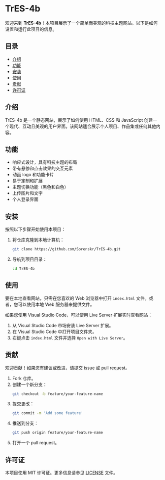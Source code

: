 # TrES-4b

欢迎来到 **TrES-4b**！本项目展示了一个简单而美观的科技主题网站。以下是如何设置和运行此项目的信息。

## 目录

- [介绍](#介绍)
- [功能](#功能)
- [安装](#安装)
- [使用](#使用)
- [贡献](#贡献)
- [许可证](#许可证)

## 介绍

TrES-4b 是一个静态网站，展示了如何使用 HTML、CSS 和 JavaScript 创建一个现代、互动且美观的用户界面。该网站适合展示个人项目、作品集或任何其他内容。

## 功能

- 响应式设计，具有科技主题的布局
- 带有悬停和点击效果的交互元素
- 动画 logo 和功能卡片
- 易于定制和扩展
- 主题切换功能（黑色和白色）
- 上传图片和文字
- 个人登录界面

## 安装

按照以下步骤开始使用本项目：

1. 将仓库克隆到本地计算机：
    ```bash
    git clone https://github.com/Sorenskr/TrES-4b.git
    ```
2. 导航到项目目录：
    ```bash
    cd TrES-4b
    ```

## 使用

要在本地查看网站，只需在您喜欢的 Web 浏览器中打开 `index.html` 文件。或者，您可以使用本地 Web 服务器来提供文件。

如果您使用 Visual Studio Code，可以使用 Live Server 扩展实时查看网站：

1. 从 Visual Studio Code 市场安装 Live Server 扩展。
2. 在 Visual Studio Code 中打开项目文件夹。
3. 右键点击 `index.html` 文件并选择 `Open with Live Server`。

## 贡献

欢迎贡献！如果您有建议或改进，请提交 issue 或 pull request。

1. Fork 仓库。
2. 创建一个新分支：
    ```bash
    git checkout -b feature/your-feature-name
    ```
3. 提交更改：
    ```bash
    git commit -m 'Add some feature'
    ```
4. 推送到分支：
    ```bash
    git push origin feature/your-feature-name
    ```
5. 打开一个 pull request。

## 许可证

本项目使用 MIT 许可证。更多信息请参见 [LICENSE](LICENSE) 文件。
